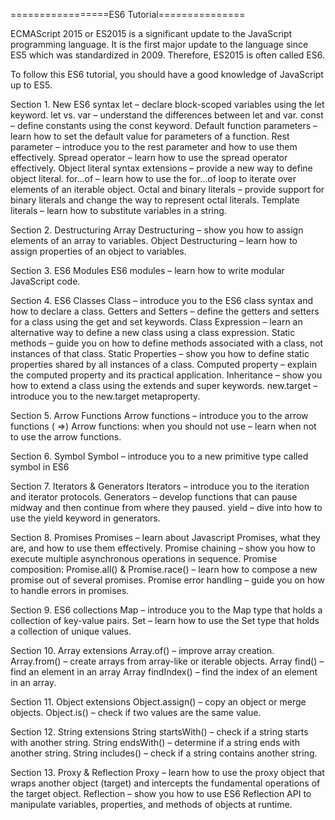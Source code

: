 =================ES6 Tutorial===============

ECMAScript 2015 or ES2015 is a significant update to the JavaScript programming language. It is the first major update to the language since ES5 which was standardized in 2009. Therefore, ES2015 is often called ES6.

To follow this ES6 tutorial, you should have a good knowledge of JavaScript up to ES5.

Section 1. New ES6 syntax
let – declare block-scoped variables using the let keyword.
let vs. var – understand the differences between let and var.
const – define constants using the const keyword.
Default function parameters – learn how to set the default value for parameters of a function.
Rest parameter – introduce you to the rest parameter and how to use them effectively.
Spread operator – learn how to use the spread operator effectively.
Object literal syntax extensions – provide a new way to define object literal.
for…of – learn how to use the for...of loop to iterate over elements of an iterable object.
Octal and binary literals –  provide support for binary literals and change the way to represent octal literals.
Template literals – learn how to substitute variables in a string.

Section 2. Destructuring
Array Destructuring – show you how to assign elements of an array to variables.
Object Destructuring – learn how to assign properties of an object to variables.

Section 3. ES6 Modules
ES6 modules – learn how to write modular JavaScript code.

Section 4. ES6 Classes
Class – introduce you to the ES6 class syntax and how to declare a class.
Getters and Setters – define the getters and setters for a class using the get and set keywords.
Class Expression – learn an alternative way to define a new class using a class expression.
Static methods – guide you on how to define methods associated with a class, not instances of that class.
Static Properties – show you how to define static properties shared by all instances of a class.
Computed property – explain the computed property and its practical application.
Inheritance – show you how to extend a class using the extends and super keywords.
new.target – introduce you to the new.target metaproperty.

Section 5. Arrow Functions
Arrow functions – introduce you to the arrow functions ( =>)
Arrow functions: when you should not use – learn when not to use the arrow functions.

Section 6. Symbol
Symbol – introduce you to a new primitive type called symbol in ES6

Section 7. Iterators & Generators
Iterators – introduce you to the iteration and iterator protocols.
Generators – develop functions that can pause midway and then continue from where they paused.
yield – dive into how to use the yield keyword in generators.

Section 8. Promises
Promises – learn about Javascript Promises, what they are, and how to use them effectively.
Promise chaining – show you how to execute multiple asynchronous operations in sequence.
Promise composition: Promise.all() & Promise.race() – learn how to compose a new promise out of several promises.
Promise error handling – guide you on how to handle errors in promises.

Section 9. ES6 collections
Map – introduce you to the Map type that holds a collection of key-value pairs.
Set – learn how to use the Set type that holds a collection of unique values.

Section 10. Array extensions
Array.of() – improve array creation.
Array.from() – create arrays from array-like or iterable objects.
Array find() – find an element in an array
Array findIndex() – find the index of an element in an array.

Section 11. Object extensions
Object.assign() – copy an object or merge objects.
Object.is() – check if two values are the same value.

Section 12. String extensions
String startsWith() – check if a string starts with another string.
String endsWith() – determine if a string ends with another string.
String includes() – check if a string contains another string.

Section 13. Proxy & Reflection
Proxy – learn how to use the proxy object that wraps another object (target) and intercepts the fundamental operations of the target object.
Reflection –  show you how to use ES6 Reflection API to manipulate variables, properties, and methods of objects at runtime.
